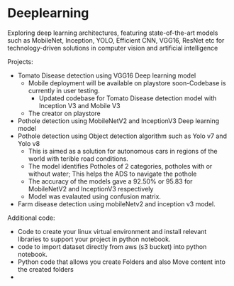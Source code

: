 # Deeplearning
Exploring deep learning architectures, featuring state-of-the-art models such as MobileNet, Inception, YOLO, Efficient CNN, VGG16, ResNet etc for technology-driven solutions in computer vision and artificial intelligence
  
Projects:  
* Tomato Disease detection using VGG16 Deep learning model  
    * Mobile deployment will be available on playstore soon-Codebase is currently in user testing.
        * Updated codebase for Tomato Disease detection model with Inception V3 and Mobile V3 
    * The creator on playstore
* Pothole detection using MobileNetV2 and InceptionV3 Deep learning model  
* Pothole detection using Object detection algorithm such as Yolo v7 and Yolo v8   
  * This is aimed as a solution for autonomous cars in regions of the world with terible road conditions.   
  * The model identifies Potholes of 2 categories, potholes with or without water; This helps the ADS to navigate the pothole
  * The accuracy of the models gave a 92.50% or 95.83 for MobileNetV2 and InceptionV3 respectively
  * Model was evalauted using confusion matrix.
* Farm disease detection using mobileNetv2 and inception v3 model. 

Additional code:  
- Code to create your linux virtual environment and install relevant libraries to support your project in python notebook.
- code to import dataset directly from aws (s3 bucket) into python notebook.
- Python code that allows you create Folders and also Move content into the created folders
- 
